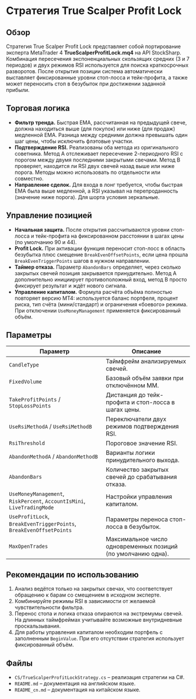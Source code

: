 # Стратегия True Scalper Profit Lock

## Обзор

Стратегия True Scalper Profit Lock представляет собой портирование эксперта MetaTrader 4 **TrueScalperProfitLock.mq4** на API StockSharp. Комбинация пересечения экспоненциальных скользящих средних (3 и 7 периодов) и двух режимов RSI используется для поиска краткосрочных разворотов. После открытия позиции система автоматически выставляет фиксированные уровни стоп-лосса и тейк-профита, а также может переносить стоп в безубыток при достижении заданной прибыли.

## Торговая логика

- **Фильтр тренда.** Быстрая EMA, рассчитанная на предыдущей свече, должна находиться выше (для покупок) или ниже (для продаж) медленной EMA. Разница между средними должна превышать один шаг цены, чтобы исключить флэтовые участки.
- **Подтверждение RSI.** Реализованы оба метода из оригинального советника. Метод A отслеживает пересечение 2-периодного RSI с порогом между двумя последними закрытыми свечами. Метод B проверяет, находится ли RSI двух свечей назад выше или ниже порога. Методы можно использовать по отдельности или совместно.
- **Направление сделок.** Для входа в лонг требуется, чтобы быстрая EMA была выше медленной, а RSI указывал на перепроданность (значение ниже порога). Для шорта условия зеркальные.

## Управление позицией

- **Начальная защита.** После открытия рассчитываются уровни стоп-лосса и тейк-профита на фиксированном расстоянии в шагах цены (по умолчанию 90 и 44). 
- **Profit Lock.** При активации функция переносит стоп-лосс в область безубытка плюс смещение `BreakEvenOffsetPoints`, если цена прошла `BreakEvenTriggerPoints` шагов в нужном направлении.
- **Таймер отказа.** Параметр `AbandonBars` определяет, через сколько закрытых свечей позиция закрывается принудительно. Метод A дополнительно инициирует противоположный вход, метод B просто фиксирует результат и ждёт нового сигнала.
- **Управление капиталом.** Формула расчёта объёма полностью повторяет версию MT4: используется баланс портфеля, процент риска, тип счёта (мини/стандарт) и ограничения «боевого» режима. При отключении `UseMoneyManagement` применяется фиксированный объём.

## Параметры

| Параметр | Описание |
|----------|----------|
| `CandleType` | Таймфрейм анализируемых свечей. |
| `FixedVolume` | Базовый объём заявки при отключённом ММ. |
| `TakeProfitPoints` / `StopLossPoints` | Дистанция до тейк-профита и стоп-лосса в шагах цены. |
| `UseRsiMethodA` / `UseRsiMethodB` | Переключатели двух режимов подтверждения RSI. |
| `RsiThreshold` | Пороговое значение RSI. |
| `AbandonMethodA` / `AbandonMethodB` | Варианты логики принудительного выхода. |
| `AbandonBars` | Количество закрытых свечей до срабатывания отказа. |
| `UseMoneyManagement`, `RiskPercent`, `AccountIsMini`, `LiveTradingMode` | Настройки управления капиталом. |
| `UseProfitLock`, `BreakEvenTriggerPoints`, `BreakEvenOffsetPoints` | Параметры переноса стоп-лосса в безубыток. |
| `MaxOpenTrades` | Максимальное число одновременных позиций (по умолчанию одна). |

## Рекомендации по использованию

1. Анализ ведётся только на закрытых свечах, что соответствует обращению к барам со смещением в исходном эксперте.
2. Комбинируйте режимы RSI в зависимости от желаемой чувствительности фильтра.
3. Перенос стопа и логика отказа опираются на экстремумы свечей. На длинных таймфреймах учитывайте возможные внутридневные проскальзывания.
4. Для работы управления капиталом необходим портфель с заполненным `BeginValue`. При его отсутствии стратегия использует фиксированный объём.

## Файлы

- `CS/TrueScalperProfitLockStrategy.cs` – реализация стратегии на C#.
- `README.md` – документация на английском языке.
- `README_cn.md` – документация на китайском языке.

